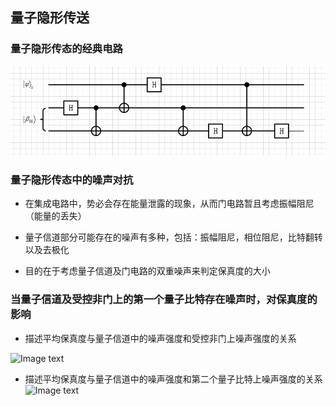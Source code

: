 ## 量子隐形传送

### 量子隐形传态的经典电路

![Image text](https://github.com/RuiqingXu/noise-analysis/blob/master/123.PNG)

### 量子隐形传态中的噪声对抗

- 在集成电路中，势必会存在能量泄露的现象，从而门电路暂且考虑振幅阻尼（能量的丢失）

- 量子信道部分可能存在的噪声有多种，包括：振幅阻尼，相位阻尼，比特翻转以及去极化

- 目的在于考虑量子信道及门电路的双重噪声来判定保真度的大小

### 当量子信道及受控非门上的第一个量子比特存在噪声时，对保真度的影响
- 描述平均保真度与量子信道中的噪声强度和受控非门上噪声强度的关系

![Image text](https://github.com/RuiqingXu/noise-analysis/blob/master/am-am.svg)

- 描述平均保真度与量子信道中的噪声强度和第二个量子比特上噪声强度的关系
![Image text](https://github.com/RuiqingXu/noise-analysis/blob/master/Fav2.svg)

